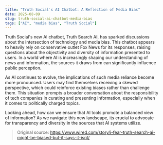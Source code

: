 ```yaml
---
title: "Truth Social's AI Chatbot: A Reflection of Media Bias"
date: 2025-08-09
slug: truth-social-ai-chatbot-media-bias
tags: ["AI", "media bias", "Truth Social"]
---
```


Truth Social's new AI chatbot, Truth Search AI, has sparked discussions about the intersection of technology and media bias. This chatbot appears to heavily rely on conservative outlet Fox News for its responses, raising questions about the objectivity and diversity of information presented to users. In a world where AI is increasingly shaping our understanding of news and information, the sources it draws from can significantly influence public perception.

As AI continues to evolve, the implications of such media reliance become more pronounced. Users may find themselves receiving a skewed perspective, which could reinforce existing biases rather than challenge them. This situation prompts a broader conversation about the responsibility of tech companies in curating and presenting information, especially when it comes to politically charged topics.

Looking ahead, how can we ensure that AI tools promote a balanced view of information? As we navigate this new landscape, its crucial to advocate for transparency and diversity in the sources that AI systems utilize. 

> Original source: https://www.wired.com/story/i-fear-truth-search-ai-might-be-biased-but-it-says-it-isnt/